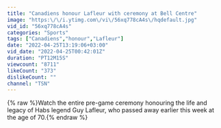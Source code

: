 ```yaml
---
title: "Canadiens honour Lafleur with ceremony at Bell Centre"
image: "https:\/\/i.ytimg.com\/vi\/56xq778cA4s\/hqdefault.jpg"
vid_id: "56xq778cA4s"
categories: "Sports"
tags: ["Canadiens","honour","Lafleur"]
date: "2022-04-25T13:19:06+03:00"
vid_date: "2022-04-25T00:42:01Z"
duration: "PT12M15S"
viewcount: "8711"
likeCount: "373"
dislikeCount: ""
channel: "TSN"
---
```

{% raw %}Watch the entire pre-game ceremony honouring the life and legacy of Habs legend Guy Lafleur, who passed away earlier this week at the age of 70.{% endraw %}
